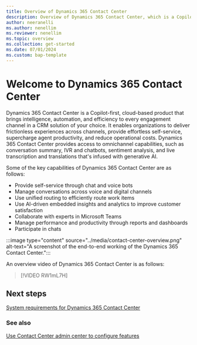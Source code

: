 ```yaml
---
title: Overview of Dynamics 365 Contact Center
description: Overview of Dynamics 365 Contact Center, which is a Copilot-first, cloud-based contact center.
author: neeranelli
ms.author: nenellim
ms.reviewer: nenellim
ms.topic: overview
ms.collection: get-started
ms.date: 07/01/2024
ms.custom: bap-template
---
```


# Welcome to Dynamics 365 Contact Center

Dynamics 365 Contact Center is a Copilot-first, cloud-based product that brings intelligence, automation, and efficiency to every engagement channel in a CRM solution of your choice. It enables organizations to deliver frictionless experiences across channels, provide effortless self-service, supercharge agent productivity, and reduce operational costs. Dynamics 365 Contact Center provides access to omnichannel capabilities, such as conversation summary, IVR and chatbots, sentiment analysis, and live transcription and translations that's infused with generative AI.

Some of the key capabilities of Dynamics 365 Contact Center are as follows:

- Provide self-service through chat and voice bots
- Manage conversations across voice and digital channels
- Use unified routing to efficiently route work items
- Use AI-driven embedded insights and analytics to improve customer satisfaction
- Collaborate with experts in Microsoft Teams
- Manage performance and productivity through reports and dashboards
- Participate in chats

:::image type="content" source="../media/contact-center-overview.png" alt-text="A screenshot of the end-to-end working of the Dynamics 365 Contact Center.":::

An overview video of Dynamics 365 Contact Center is as follows:

> [!VIDEO RW1mL7H]

## Next steps

[System requirements for Dynamics 365 Contact Center](system-requirements-contact-center.md)  

### See also

[Use Contact Center admin center to configure features](../administer/cc-admin-center.md)  


